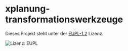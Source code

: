 # xplanung-transformationswerkzeuge

Dieses Projekt steht unter der [EUPL-1.2](https://joinup.ec.europa.eu/collection/eupl/eupl-text-11-12) Lizenz.

![Lizenz: EUPL](https://img.shields.io/badge/License-EUPL-blue.svg)
